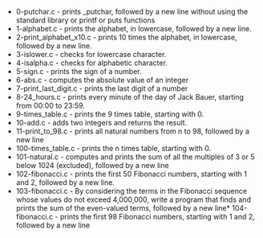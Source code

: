 * 0-putchar.c - prints _putchar, followed by a new line without using the standard library or printf or puts functions
* 1-alphabet.c - prints the alphabet, in lowercase, followed by a new line.
* 2-print_alphabet_x10.c - prints 10 times the alphabet, in lowercase, followed by a new line.
* 3-islower.c - checks for lowercase character. 
* 4-isalpha.c - checks for alphabetic character. 
* 5-sign.c - prints the sign of a number.
* 6-abs.c - computes the absolute value of an integer
* 7-print_last_digit.c - prints the last digit of a number
* 8-24_hours.c - prints every minute of the day of Jack Bauer, starting from 00:00 to 23:59.
* 9-times_table.c - prints the 9 times table, starting with 0.
* 10-add.c - adds two integers and returns the result.
* 11-print_to_98.c - prints all natural numbers from n to 98, followed by a new line
* 100-times_table.c - prints the n times table, starting with 0.
* 101-natural.c - computes and prints the sum of all the multiples of 3 or 5 below 1024 (excluded), followed by a new line
* 102-fibonacci.c - prints the first 50 Fibonacci numbers, starting with 1 and 2, followed by a new line.
* 103-fibonacci.c -  By considering the terms in the Fibonacci sequence whose values do not exceed 4,000,000, write a program that finds and prints the sum of the even-valued terms, followed by a new line* 104-fibonacci.c - prints the first 98 Fibonacci numbers, starting with 1 and 2, followed by a new line

